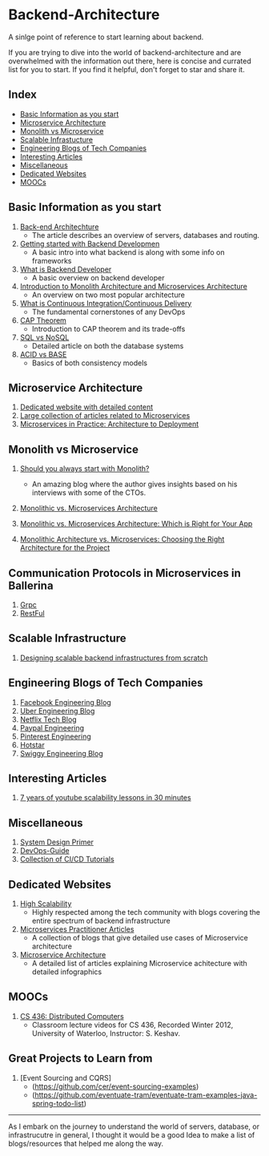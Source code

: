 # Backend-Architecture
A sinlge point of reference to start learning about backend.

If you are trying to dive into the world of backend-architecture and are overwhelmed with the information out there, here is concise and currated list for you to start. If you find it helpful, don't forget to star and share it.

## Index
- [Basic Information as you start](#basic-information-as-you-start)
- [Microservice Architecture](#microservice-architecture)
- [Monolith vs Microservice](#monolith-vs-microservice)
- [Scalable Infrastucture](#scalable-infrastructure)
- [Engineering Blogs of Tech Companies](#engineering-blogs-of-tech-companies)
- [Interesting Articles](#interesting-articles)
- [Miscellaneous](#miscellaneous)
- [Dedicated Websites](#dedicated-websites)
- [MOOCs](#moocs)

## Basic Information as you start

1. [Back-end Architechture](https://www.codecademy.com/articles/back-end-architecture)
    - The article describes an overview of servers, databases and routing. 
2. [Getting started with Backend Developmen](https://codeburst.io/getting-started-with-backend-development-bfd8299e22e8)
    - A basic intro into what backend is along with some info on frameworks
3. [What is Backend Developer](https://www.guru99.com/what-is-backend-developer.html)
    - A basic overview on backend developer
4. [Introduction to Monolith Architecture and Microservices Architecture](https://medium.com/koderlabs/introduction-to-monolithic-architecture-and-microservices-architecture-b211a5955c63)
    - An overview on two most popular architecture
5. [What is Continuous Integration/Continuous Delivery](https://dzone.com/articles/what-is-cicd)
    - The fundamental cornerstones of any DevOps
6. [CAP Theorem](https://blog.andyet.com/2014/10/01/right-database/)
    - Introduction to CAP theorem and its trade-offs
7. [SQL vs NoSQL](https://www.upwork.com/hiring/data/sql-vs-nosql-databases-whats-the-difference/)
    - Detailed article on both the database systems 
8. [ACID vs BASE](https://neo4j.com/blog/acid-vs-base-consistency-models-explained/)
    - Basics of both consistency models

## Microservice Architecture

1. [Dedicated website with detailed content](https://martinfowler.com/microservices/)
2. [Large collection of articles related to Microservices](https://dzone.com/microservices-news-tutorials-tools)
3. [Microservices in Practice: Architecture to Deployment](https://dzone.com/articles/microservices-in-practice-1)

## Monolith vs Microservice

1. [Should you always start with Monolith?](https://buttercms.com/books/microservices-for-startups/should-you-always-start-with-a-monolith)
    - An amazing blog where the author gives insights based on his interviews with some of the CTOs.
2. [Monolithic vs. Microservices Architecture](https://articles.microservices.com/monolithic-vs-microservices-architecture-5c4848858f59)

3. [Monolithic vs. Microservices Architecture: Which is Right for Your App](https://mlsdev.com/blog/128-microservices-vs-monoliths-how-to-understand-when-it-s-time-to-use-the-former-option)

4. [Monolithic Architecture vs. Microservices: Choosing the Right Architecture for the Project](https://yellow.systems/blog/monolithic-architecture-vs-microservices-choosing-the-right-architecture-for-the-project)

## Communication Protocols in Microservices in Ballerina 

1. [Grpc](https://github.com/ballerina-guides/grpc-service)
2. [RestFul](https://github.com/ballerina-guides/restful-service)

## Scalable Infrastructure

1. [Designing scalable backend infrastructures from scratch](https://medium.com/@helloansh/designing-scalable-backend-infrastructures-from-scratch-af80f5767ccc)

## Engineering Blogs of Tech Companies

1. [Facebook Engineering Blog](https://engineering.fb.com/web/welcome-to-the-facebook-engineering-blog/)
2. [Uber Engineering Blog](https://eng.uber.com/)
3. [Netflix Tech Blog](https://medium.com/netflix-techblog)
4. [Paypal Engineering](https://medium.com/paypal-engineering)
5. [Pinterest Engineering](https://medium.com/pinterest-engineering)
6. [Hotstar](https://blog.hotstar.com/tagged/engineering)
7. [Swiggy Engineering Blog](https://blog.hotstar.com/tagged/engineering)

## Interesting Articles

1. [7 years of youtube scalability lessons in 30 minutes](http://highscalability.com/blog/2012/3/26/7-years-of-youtube-scalability-lessons-in-30-minutes.html)

## Miscellaneous

1. [System Design Primer](https://github.com/donnemartin/system-design-primer)
2. [DevOps-Guide](https://github.com/Tikam02/DevOps-Guide)
3. [Collection of CI/CD Tutorials](https://dzone.com/articles/the-complete-cicd-collection-tutorials)

## Dedicated Websites

1. [High Scalability](http://highscalability.com/)
    - Highly respected among the tech community with blogs covering the entire spectrum of backend infrastructure 
2. [Microservices Practitioner Articles](https://articles.microservices.com/)
    - A collection of blogs that give detailed use cases of Microservice architecture
3. [Microservice Architecture](https://microservices.io/index.html)
    - A detailed list of articles explaining Microservice achitecture with detailed infographics

## MOOCs

1. [CS 436: Distributed Computers](https://www.youtube.com/playlist?list=PLawkBQ15NDEkDJ5IyLIJUTZ1rRM9YQq6N)
    - Classroom lecture videos for CS 436, Recorded Winter 2012, University of Waterloo, Instructor: S. Keshav.
    
## Great Projects to Learn from 

1. [Event Sourcing and CQRS]
    - (https://github.com/cer/event-sourcing-examples)
    - (https://github.com/eventuate-tram/eventuate-tram-examples-java-spring-todo-list)
 
<hr/>

As I embark on the journey to understand the world of servers, database, or infrastrucutre in general, I thought it would be a good Idea to make a list of blogs/resources that helped me along the way. 
